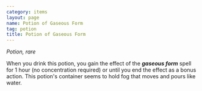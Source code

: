 ```yaml
---
category: items
layout: page
name: Potion of Gaseous Form
tag: potion
title: Potion of Gaseous Form 
---
```

_Potion, rare_ 

When you drink this potion, you gain the effect of the **_gaseous form_** spell for 1 hour (no concentration required) or until you end the effect as a bonus action. This potion's container seems to hold fog that moves and pours like water.